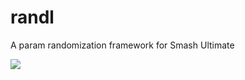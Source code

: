 # randl
A param randomization framework for Smash Ultimate

![](https://cdn.discordapp.com/attachments/647245804268027925/844040745048473640/Untitled_Artwork.png)

